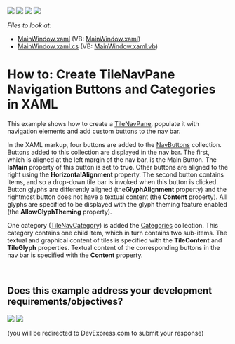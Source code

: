 <!-- default badges list -->
![](https://img.shields.io/endpoint?url=https://codecentral.devexpress.com/api/v1/VersionRange/128659440/21.1.5%2B)
[![](https://img.shields.io/badge/Open_in_DevExpress_Support_Center-FF7200?style=flat-square&logo=DevExpress&logoColor=white)](https://supportcenter.devexpress.com/ticket/details/T326312)
[![](https://img.shields.io/badge/📖_How_to_use_DevExpress_Examples-e9f6fc?style=flat-square)](https://docs.devexpress.com/GeneralInformation/403183)
[![](https://img.shields.io/badge/💬_Leave_Feedback-feecdd?style=flat-square)](#does-this-example-address-your-development-requirementsobjectives)
<!-- default badges end -->
<!-- default file list -->
*Files to look at*:

* [MainWindow.xaml](./CS/WpfApplication303/MainWindow.xaml) (VB: [MainWindow.xaml](./VB/WpfApplication303/MainWindow.xaml))
* [MainWindow.xaml.cs](./CS/WpfApplication303/MainWindow.xaml.cs) (VB: [MainWindow.xaml.vb](./VB/WpfApplication303/MainWindow.xaml.vb))
<!-- default file list end -->
# How to: Create TileNavPane Navigation Buttons and Categories in XAML


<p>This example shows how to create a <a href="https://documentation.devexpress.com/WPF/clsDevExpressXpfNavigationTileNavPanetopic.aspx">TileNavPane</a>, populate it with navigation elements and add custom buttons to the nav bar.</p>
<p>In the XAML markup, four buttons are added to the <a href="https://documentation.devexpress.com/WPF/DevExpressXpfNavigationTileNavPane_NavButtonstopic.aspx">NavButtons</a> collection. Buttons added to this collection are displayed in the nav bar. The first, which is aligned at the left margin of the nav bar, is the Main Button. The <strong>IsMain</strong> property of this button is set to <strong>true</strong>. Other buttons are aligned to the right using the <strong>HorizontalAlignment</strong> property. The second button contains items, and so a drop-down tile bar is invoked when this button is clicked. Button glyphs are differently aligned (the<strong>GlyphAlignment</strong> property) and the rightmost button does not have a textual content (the <strong>Content</strong> property). All glyphs are specified to be displayed with the glyph theming feature enabled (the <strong>AllowGlyphTheming</strong> property).</p>
<p>One category (<a href="https://documentation.devexpress.com/WPF/clsDevExpressXpfNavigationTileNavCategorytopic.aspx">TileNavCategory</a>) is added the <a href="https://documentation.devexpress.com/WPF/DevExpressXpfNavigationTileNavPane_Categoriestopic.aspx">Categories</a> collection. This category contains one child item, which in turn contains two sub-items. The textual and graphical content of tiles is specified with the <strong>TileContent</strong> and <strong>TileGlyph</strong> properties. Textual content of the corresponding buttons in the nav bar is specified with the <strong>Content</strong> property.</p>

<br/>


<!-- feedback -->
## Does this example address your development requirements/objectives?

[<img src="https://www.devexpress.com/support/examples/i/yes-button.svg"/>](https://www.devexpress.com/support/examples/survey.xml?utm_source=github&utm_campaign=how-to-create-tilenavpane-navigation-buttons-and-categories-in-xaml-t326312&~~~was_helpful=yes) [<img src="https://www.devexpress.com/support/examples/i/no-button.svg"/>](https://www.devexpress.com/support/examples/survey.xml?utm_source=github&utm_campaign=how-to-create-tilenavpane-navigation-buttons-and-categories-in-xaml-t326312&~~~was_helpful=no)

(you will be redirected to DevExpress.com to submit your response)
<!-- feedback end -->
